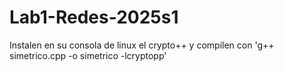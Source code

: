 # Lab1-Redes-2025s1
Instalen en su consola de linux el crypto++ y compilen con 'g++ simetrico.cpp -o simetrico -lcryptopp'
